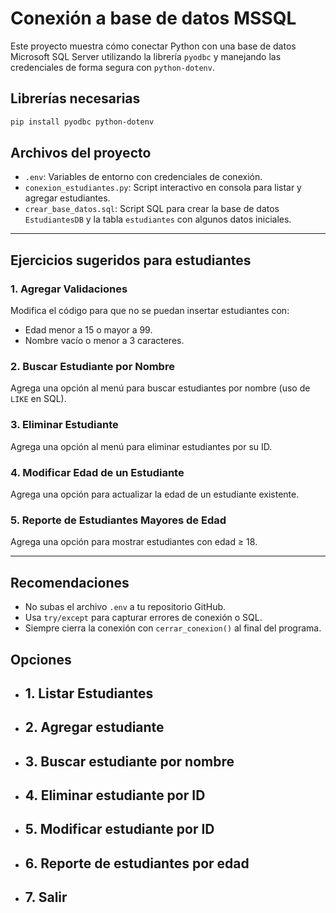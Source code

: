 # Conexión a base de datos MSSQL

Este proyecto muestra cómo conectar Python con una base de datos Microsoft SQL Server utilizando la librería `pyodbc` y manejando las credenciales de forma segura con `python-dotenv`.

## Librerías necesarias

```bash
pip install pyodbc python-dotenv
```

## Archivos del proyecto

- `.env`: Variables de entorno con credenciales de conexión.
- `conexion_estudiantes.py`: Script interactivo en consola para listar y agregar estudiantes.
- `crear_base_datos.sql`: Script SQL para crear la base de datos `EstudiantesDB` y la tabla `estudiantes` con algunos datos iniciales.

---

## Ejercicios sugeridos para estudiantes

### 1. Agregar Validaciones
Modifica el código para que no se puedan insertar estudiantes con:
- Edad menor a 15 o mayor a 99.
- Nombre vacío o menor a 3 caracteres.

### 2. Buscar Estudiante por Nombre
Agrega una opción al menú para buscar estudiantes por nombre (uso de `LIKE` en SQL).

### 3. Eliminar Estudiante
Agrega una opción al menú para eliminar estudiantes por su ID.

### 4. Modificar Edad de un Estudiante
Agrega una opción para actualizar la edad de un estudiante existente.

### 5. Reporte de Estudiantes Mayores de Edad
Agrega una opción para mostrar estudiantes con edad ≥ 18.

---

## Recomendaciones

- No subas el archivo `.env` a tu repositorio GitHub.
- Usa `try/except` para capturar errores de conexión o SQL.
- Siempre cierra la conexión con `cerrar_conexion()` al final del programa.

## Opciones
- ## 1. Listar Estudiantes
- ## 2. Agregar estudiante
- ## 3. Buscar estudiante por nombre
- ## 4. Eliminar estudiante por ID
- ## 5. Modificar estudiante por ID
- ## 6. Reporte de estudiantes por edad
- ## 7. Salir